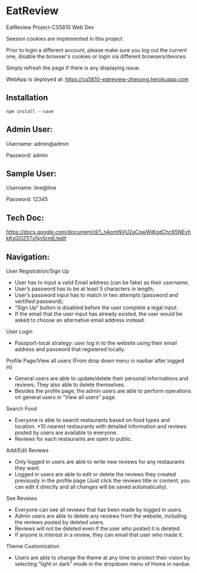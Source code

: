 # EatReview
EatReview Project-CS5610 Web Dev


Seesion cookies are implemented in this project. 

Prior to login a different account, please make sure you log out the current one, disable the browser's cookies or login via different browsers/devices.

Simply refresh the page if there is any displaying issue.
 
WebApp is deployed at: https://cs5610-eatreview-zhesong.herokuapp.com
 
## Installation

`npm install --save`


## Admin User:
Username: admin@admin

Password: admin

## Sample User:
Username: line@line

Password: 12345

## Tech Doc:
https://docs.google.com/document/d/1_nAomNVU2aCowWiKgdChc65NEvhkKsGOZ5Tx5jnSrmE/edit

## Navigation:
User Registration/Sign Up
*  User has to input a valid Email address (can be fake) as their username;
*  User’s password has to be at least 5 characters in length;
*  User’s password input has to match in two attempts (password and vertified password);
* “Sign Up” button is disabled before the user complete a legal input.
* If the email that the user input has already existed, the user would be asked to choose an alternative email address instead.

User Login
* Passport-local strategy: user log in to the website using their email address and password that registered locally.

Profile Page/View all users (From drop down menu in navbar after logged in)
* General users are able to update/delete their personal informations and reviews; They also able to delete themselves. 
* Besides the profile page, the admin users are able to perform  operations on general users in “View all users” page.

Search Food
* Everyone is able to search restaurants based on food types and location.
*10 nearest restaurants with  detailed information and reviews posted by users are available to everyone.
* Reviews for each restaurants are open to public.

Add/Edit  Reviews
* Only logged in users are able to write new reviews for any restaurants they want.
* Logged in users are able to edit or delete the reviews they created previously in the profile page (Just click the reviews title or content, you can edit it directly and all changes will be saved automatically).

See Reviews
* Everyone can see all reviews that has been made by logged in users.
* Admin users are able to delete any reviews from the website, including the reviews posted by  deleted users.
* Reviews will not be deleted even if the user who posted it is deleted.
* If anyone is interest in a review, they can email that user who made it. 

Theme Customization 
* Users are able to change the theme at any time to protect their vision by selecting  “light or dark” mode in the dropdown menu of Home in navbar.




